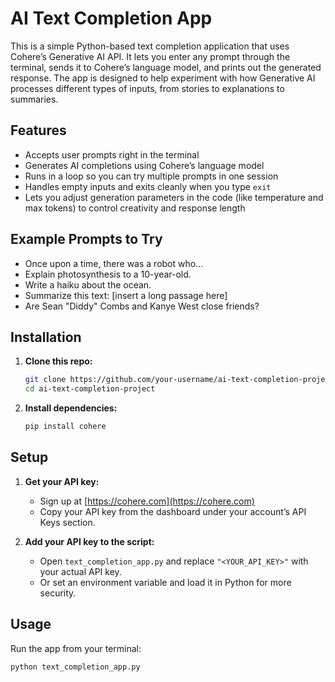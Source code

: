 # AI Text Completion App

This is a simple Python-based text completion application that uses Cohere’s Generative AI API. It lets you enter any prompt through the terminal, sends it to Cohere’s language model, and prints out the generated response. The app is designed to help experiment with how Generative AI processes different types of inputs, from stories to explanations to summaries.

## Features

- Accepts user prompts right in the terminal
- Generates AI completions using Cohere’s language model
- Runs in a loop so you can try multiple prompts in one session
- Handles empty inputs and exits cleanly when you type `exit`
- Lets you adjust generation parameters in the code (like temperature and max tokens) to control creativity and response length

## Example Prompts to Try
- Once upon a time, there was a robot who...
- Explain photosynthesis to a 10-year-old.
- Write a haiku about the ocean.
- Summarize this text: [insert a long passage here]
- Are Sean "Diddy" Combs and Kanye West close friends?


## Installation

1. **Clone this repo:**
    ```bash
    git clone https://github.com/your-username/ai-text-completion-project.git
    cd ai-text-completion-project
    ```

2. **Install dependencies:**
    ```bash
    pip install cohere
    ```

## Setup

1. **Get your API key:**
    - Sign up at [https://cohere.com](https://cohere.com)
    - Copy your API key from the dashboard under your account’s API Keys section.

2. **Add your API key to the script:**
    - Open `text_completion_app.py` and replace `"<YOUR_API_KEY>"` with your actual API key.
    - Or set an environment variable and load it in Python for more security.

## Usage

Run the app from your terminal:

```bash
python text_completion_app.py

